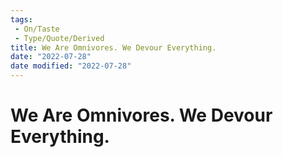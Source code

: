 ```yaml
---
tags:
 - On/Taste
 - Type/Quote/Derived
title: We Are Omnivores. We Devour Everything.
date: "2022-07-28"
date modified: "2022-07-28"
---
```


# We Are Omnivores. We Devour Everything.
